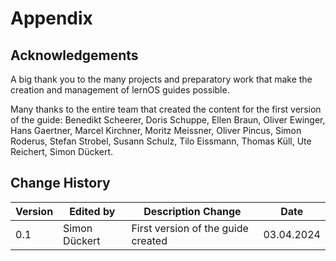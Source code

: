# Appendix

## Acknowledgements

A big thank you to the many projects and preparatory work that make the creation and management of lernOS guides possible.

Many thanks to the entire team that created the content for the first version of the guide: Benedikt Scheerer, Doris Schuppe, Ellen Braun, Oliver Ewinger, Hans Gaertner, Marcel Kirchner, Moritz Meissner, Oliver Pincus, Simon Roderus, Stefan Strobel, Susann Schulz, Tilo Eissmann, Thomas Küll, Ute Reichert, Simon Dückert.

## Change History

| Version | Edited by     | Description Change                 | Date     |
| ------- | ------------------ | ------------------------------------- | ---------- |
| 0.1     | Simon Dückert | First version of the guide created | 03.04.2024 |
